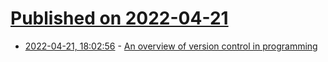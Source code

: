 # [Published on 2022-04-21](index.md)

* [2022-04-21, 18:02:56](https://news.ycombinator.com/item?id=31113011) - [An overview of version control in programming](https://lemire.me/blog/2022/04/21/an-overview-of-version-control-in-programming/)
